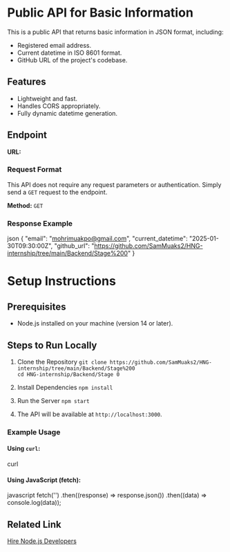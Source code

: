 # Public API for Basic Information

This is a public API that returns basic information in JSON format, including:
- Registered email address.
- Current datetime in ISO 8601 format.
- GitHub URL of the project's codebase.

## Features
- Lightweight and fast.
- Handles CORS appropriately.
- Fully dynamic datetime generation.

## Endpoint
**URL:** [<your-deployed-url>](#)


### Request Format
This API does not require any request parameters or authentication. Simply send a `GET` request to the endpoint.


**Method:** `GET`

### Response Example
json
{
  "email": "mohrimuakpo@gmail.com",
  "current_datetime": "2025-01-30T09:30:00Z",
  "github_url": "https://github.com/SamMuaks2/HNG-internship/tree/main/Backend/Stage%200"
}


# Setup Instructions

## Prerequisites
- Node.js installed on your machine (version 14 or later).

## Steps to Run Locally
1. Clone the Repository
  `git clone https://github.com/SamMuaks2/HNG-internship/tree/main/Backend/Stage%200` <br>
  `cd HNG-internship/Backend/Stage 0`

2. Install Dependencies
   `npm install`

3. Run the Server
   `npm start`

4. The API will be available at `http://localhost:3000`.


### Example Usage

#### Using `curl`:
curl <your-deployed-url>

#### Using JavaScript (fetch):
javascript
fetch('<your-deployed-url>')
  .then((response) => response.json())
  .then((data) => console.log(data));


## Related Link
[Hire Node.js Developers](https://hng.tech/hire/nodejs-developers)
